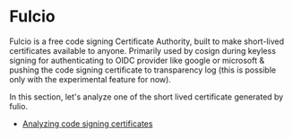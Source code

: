 # Fulcio

Fulcio is a free code signing Certificate Authority, built to make short-lived certificates available to anyone. Primarily used by cosign during keyless signing for authenticating to OIDC provider like google or microsoft & pushing the code signing certificate to transparency log (this is possible only with the experimental feature for now).

In this section, let's analyze one of the short lived certificate generated by fulio.

* [Analyzing code signing certificates](./analyzing-code-signing-certificates.md)


